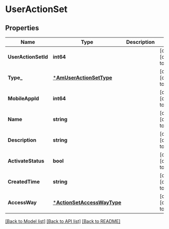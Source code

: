 # UserActionSet

## Properties
Name | Type | Description | Notes
------------ | ------------- | ------------- | -------------
**UserActionSetId** | **int64** |  | [optional] [default to null]
**Type_** | [***AmUserActionSetType**](AmUserActionSetType.md) |  | [optional] [default to null]
**MobileAppId** | **int64** |  | [optional] [default to null]
**Name** | **string** |  | [optional] [default to null]
**Description** | **string** |  | [optional] [default to null]
**ActivateStatus** | **bool** |  | [optional] [default to null]
**CreatedTime** | **string** |  | [optional] [default to null]
**AccessWay** | [***ActionSetAccessWayType**](ActionSetAccessWayType.md) |  | [optional] [default to null]

[[Back to Model list]](../README.md#documentation-for-models) [[Back to API list]](../README.md#documentation-for-api-endpoints) [[Back to README]](../README.md)


